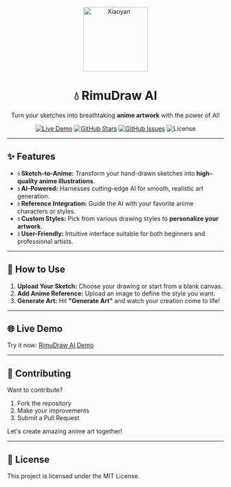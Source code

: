 <p align="center">
  <img src="https://files.catbox.moe/bm20p3.jpg" alt="Xiaoyan" width="150"/>
</p>

<h1 align="center">💧 RimuDraw AI</h1>
<p align="center">Turn your sketches into breathtaking <strong>anime artwork</strong> with the power of AI!</p>

<p align="center">
  <a href="https://rimudraw.vercel.app/"><img src="https://img.shields.io/badge/Live-Demo-blue?style=flat-square&logo=vercel" alt="Live Demo"/></a>
  <a href="https://github.com/ryuhandev/autodraw/stargazers"><img src="https://img.shields.io/github/stars/ryuhandev/autodraw?style=flat-square&logo=github" alt="GitHub Stars"/></a>
  <a href="https://github.com/ryuhandev/autodraw/issues"><img src="https://img.shields.io/github/issues/ryuhandev/autodraw?style=flat-square&logo=github" alt="GitHub Issues"/></a>
  <img src="https://img.shields.io/badge/License-MIT-green?style=flat-square" alt="License"/>
</p>

---

## ✨ Features

- **💧 Sketch-to-Anime:** Transform your hand-drawn sketches into **high-quality anime illustrations**.  
- **💧 AI-Powered:** Harnesses cutting-edge AI for smooth, realistic art generation.  
- **💧 Reference Integration:** Guide the AI with your favorite anime characters or styles.  
- **💧 Custom Styles:** Pick from various drawing styles to **personalize your artwork**.  
- **💧 User-Friendly:** Intuitive interface suitable for both beginners and professional artists.

---

## 🚀 How to Use

1. **Upload Your Sketch:** Choose your drawing or start from a blank canvas.  
2. **Add Anime Reference:** Upload an image to define the style you want.  
3. **Generate Art:** Hit **"Generate Art"** and watch your creation come to life!

---

## 🌐 Live Demo

Try it now: [RimuDraw AI Demo](https://rimudraw.vercel.app/)

---

## 🤝 Contributing

Want to contribute?  

1. Fork the repository  
2. Make your improvements  
3. Submit a Pull Request  

Let's create amazing anime art together!  

---

## 📄 License

This project is licensed under the MIT License.

